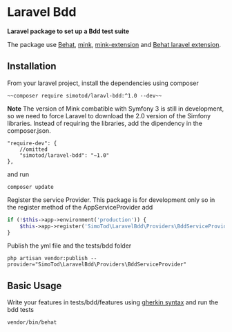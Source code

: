 # Laravel Bdd

**Laravel package to set up a Bdd test suite**

The package use [Behat](http://docs.behat.org/en/v3.0/), [mink](http://mink.behat.org/en/latest/), [mink-extension](https://github.com/Behat/MinkExtension) and [Behat laravel extension](https://github.com/laracasts/Behat-Laravel-Extension).

## Installation

From your laravel project, install the dependencies using composer

```
~~composer require simotod/laravl-bdd:^1.0 --dev~~
```
**Note**
The version of Mink combatible with Symfony 3 is still in development, so we need to force Laravel to download the 2.0 version of the Simfony libraries. Instead of requiring the libraries, add the dipendency in the composer.json.

```
"require-dev": {
    //omitted
    "simotod/laravel-bdd": "~1.0"
},

```
and run
```
composer update
```

Register the service Provider. This package is for development only so in the register method of the AppServiceProvider add

```php
if (!$this->app->environment('production')) {
    $this->app->register('SimoTod\LaravelBdd\Providers\BddServiceProvider');
}
```

Publish the yml file and the tests/bdd folder

```
php artisan vendor:publish --provider="SimoTod\LaravelBdd\Providers\BddServiceProvider"
```

## Basic Usage

Write your features in tests/bdd/features using [gherkin syntax](http://docs.behat.org/en/v3.0/guides/1.gherkin.html#gherkin-syntax) and run the bdd tests

```
vendor/bin/behat
```